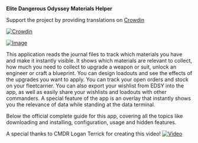 **Elite Dangerous Odyssey Materials Helper**

Support the project by providing translations on [Crowdin](https://crowdin.com/project/edomh)

[![Crowdin](https://badges.crowdin.net/edomh/localized.svg)](https://crowdin.com/project/edomh)

[![Image](discord_button.png)](https://discord.gg/M8Rgz4AmmA)

This application reads the journal files to track which materials you have and make it instantly visible. It shows which
materials are relevant to collect, how much you need to collect to upgrade a weapon or suit, unlock an engineer or craft
a blueprint. You can design loadouts and see the effects of the upgrades you want to apply. You can track your open
orders and stock on your fleetcarrier.
You can also export your wishlist from EDSY into the app, as well as easily share your wishlists and loadouts with other
commanders. A special feature of the app is an overlay that instantly shows you the relevance of data while standing at
the data terminal.

Below the official complete guide for this app, covering all the topics like downloading and installing, configuration,
usage
and hidden features.

A special thanks to CMDR Logan Terrick for creating this video!
[![Video](https://img.youtube.com/vi/8EXOeB074Zw/maxresdefault.jpg)](https://www.youtube.com/playlist?list=PLg3S2KmbzGpPvHqMJrP2yFKEyUr8Axn0T)